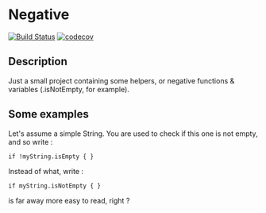 # Negative

[![Build Status](https://travis-ci.com/DamienBallenghien/Negative.svg?branch=master)](https://travis-ci.com/DamienBallenghien/Negative) [![codecov](https://codecov.io/gh/DamienBallenghien/Negative/branch/master/graph/badge.svg)](https://codecov.io/gh/codecov/Swift-Standard)

## Description
Just a small project containing some helpers, or negative functions &amp; variables (.isNotEmpty, for example). 


## Some examples
Let's assume a simple String. You are used to check if this one is not empty, and so write :

`if !myString.isEmpty { }`

Instead of what, write :

`if myString.isNotEmpty { }`

is far away more easy to read, right ?
